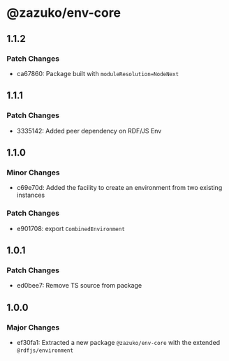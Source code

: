 # @zazuko/env-core

## 1.1.2

### Patch Changes

- ca67860: Package built with `moduleResolution=NodeNext`

## 1.1.1

### Patch Changes

- 3335142: Added peer dependency on RDF/JS Env

## 1.1.0

### Minor Changes

- c69e70d: Added the facility to create an environment from two existing instances

### Patch Changes

- e901708: export `CombinedEnvironment`

## 1.0.1

### Patch Changes

- ed0bee7: Remove TS source from package

## 1.0.0

### Major Changes

- ef30fa1: Extracted a new package `@zazuko/env-core` with the extended `@rdfjs/environment`
